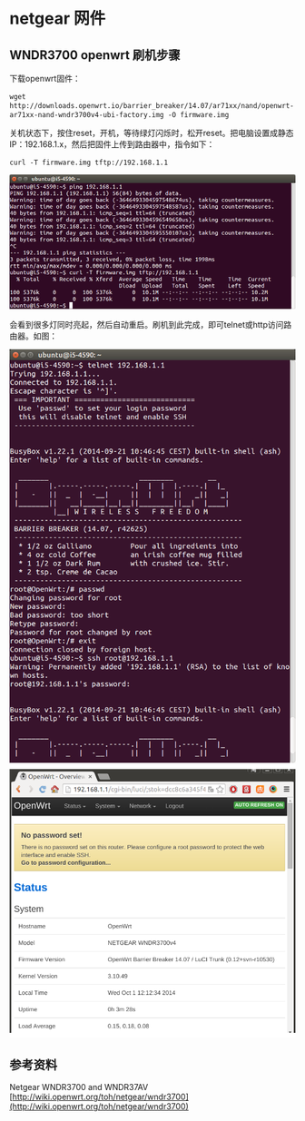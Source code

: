 # netgear 网件

## WNDR3700 openwrt 刷机步骤

下载openwrt固件：

```
wget http://downloads.openwrt.io/barrier_breaker/14.07/ar71xx/nand/openwrt-ar71xx-nand-wndr3700v4-ubi-factory.img -O firmware.img
```

关机状态下，按住reset，开机，等待绿灯闪烁时，松开reset。把电脑设置成静态IP：192.168.1.x，然后把固件上传到路由器中，指令如下：

```
curl -T firmware.img tftp://192.168.1.1
```

![flash openwrt wndr3700 curl tftp](../img/flash-openwrt-wndr3700-curl-tftp.png)

会看到很多灯同时亮起，然后自动重启。刷机到此完成，即可telnet或http访问路由器。如图：

![openwrt telnet](../img/openwrt-telnet.png)
![openwrt web wndr3700v4](../img/openwrt-web-wndr3700v4.png)

## 参考资料

Netgear WNDR3700 and WNDR37AV [http://wiki.openwrt.org/toh/netgear/wndr3700](http://wiki.openwrt.org/toh/netgear/wndr3700)

<div id="comments" data-thread-key="docs-netgear"></div>
